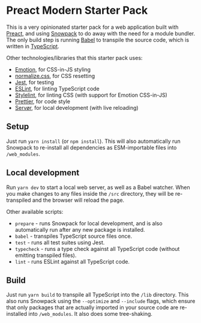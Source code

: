 # Preact Modern Starter Pack

This is a very opinionated starter pack for a web application built with
[Preact](https://preactjs.com/), and using [Snowpack](https://www.snowpack.dev/)
to do away with the need for a module bundler. The only build step is running
[Babel](https://babeljs.io/) to transpile the source code, which is written in
[TypeScript](https://www.typescriptlang.org/).

Other technologies/libraries that this starter pack uses:

- [Emotion](https://emotion.sh/), for CSS-in-JS styling
- [normalize.css](https://necolas.github.io/normalize.css/), for CSS resetting
- [Jest](https://jestjs.io/), for testing
- [ESLint](https://eslint.org/), for linting TypeScript code
- [Stylelint](https://stylelint.io/), for linting CSS (with support for Emotion CSS-in-JS)
- [Prettier](https://prettier.io/), for code style
- [Servør](https://github.com/lukejacksonn/servor), for local development (with
  live reloading)

## Setup

Just run `yarn install` (or `npm install`). This will also automatically run
Snowpack to re-install all dependencies as ESM-importable files into `/web_modules`.

## Local development

Run `yarn dev` to start a local web server, as well as a Babel watcher. When you
make changes to any files inside the `/src` directory, they will be
re-transpiled and the browser will reload the page.

Other available scripts:

- `prepare` - runs Snowpack for local development, and is also
  automatically run after any new package is installed.
- `babel` - transpiles TypeScript source files once.
- `test` - runs all test suites using Jest.
- `typecheck` - runs a type check against all TypeScript code (without
  emitting transpiled files).
- `lint` - runs ESLint against all TypeScript code.

## Build

Just run `yarn build` to transpile all TypeScript into the `/lib` directory.
This also runs Snowpack using the `--optimize` and `--include` flags, which
ensure that only packages that are actually imported in your source code are
re-installed into `/web_modules`. It also does some tree-shaking.

